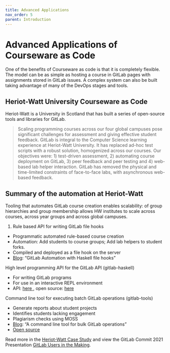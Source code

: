 ```yaml
---
title: Advanced Applications
nav_order: 5
parent: Introduction
---
```


# Advanced Applications of Courseware as Code
One of the benefits of Courseware as code is that it is completely flexible. The model can be as simple as hosting a course in GitLab pages with assignments stored in GitLab issues. A complex system can also be built taking advantage of many of the DevOps stages and tools.


## Heriot-Watt University Courseware as Code

Heriot-Watt is a University in Scotland that has built a series of open-source tools and libraries for GitLab.  

>Scaling programming courses across our four global campuses pose significant challenges for assessment and giving effective student feedback. GitLab is integral to the Computer Science learning experience at Heriot-Watt University. It has replaced ad-hoc test scripts with a robust solution, homogenized across our courses.
Our objectives were: 1) test-driven assessment, 2) automating course deployment on GitLab, 3) peer feedback and peer testing and 4) web-based lab helper interaction. GitLab has removed the physical and time-limited constraints of face-to-face labs, with asynchronous web-based feedback.

## Summary of the automation at Heriot-Watt

Tooling that automates GitLab course creation enables scalability: of group hierarchies and group membership allows HW institutes to scale across courses, across year groups and across global campuses.
1. Rule based API for writing GitLab file hooks
- Programmatic automated rule-based course creation
- Automation: Add students to course groups; Add lab helpers to student forks.
- Compiled and deployed as a file hook on the server
- [Blog](https://www.macs.hw.ac.uk/~rs46/posts/2020-06-06-gitlab-system-hooks.html): “GitLab Automation with Haskell file hooks”


High level programming API for the GitLab API (gitlab-haskell)
- For writing GitLab programs
- For use in an interactive REPL environment
- API: [here ](https://hackage.haskell.org/package/gitlab-haskell), open source: [here](https://gitlab.com/robstewart57/gitlab-haskell)


Command line tool for executing batch GitLab operations (gitlab-tools)
- Generate reports about student projects
- Identifies students lacking engagement
- Plagiarism checks using MOSS
- [Blog](https://www.macs.hw.ac.uk/~rs46/posts/2020-02-01-gitlab-tools.html): “A command line tool for bulk GitLab operations”
- [Open source ](https://gitlab.com/robstewart57/gitlab-tools)

Read more in the [Heriot-Watt Case Study](https://about.gitlab.com/customers/heriot_watt_university/) and view the GitLab Commit 2021 Presentation [GitLab Users in the Making](https://www.youtube.com/watch?v=1y_RbYqPpDg). 
